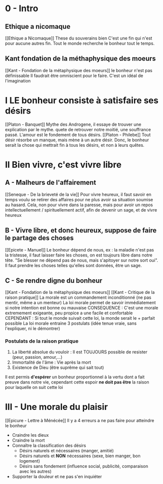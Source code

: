 # 0 - Intro
## Ethique a nicomaque
[[Ethique a Nicomaque]]
These du souverains bien C'est une fin qui n'est pour aucune autres fin. Tout le monde recherche le bonheur tout le temps.
## Kant fondation de la méthaphysique des moeurs
[[Kant - Fondation de la métaphysique des moeurs]]
le bonheur n'est pas définissable Il faudrait être omniscient pour le faire. C'est un idéal de l'imagination
# I LE bonheur consiste à satisfaire ses désirs
[[Platon - Banquet]]
Mythe des Androgene, il essaye de trouver une explication par le mythe. quete de retrouver notre moitié, une souffrance passé. L'amour est le fondement de tous désirs.
[[Platon - Philebe]]
Tout désir résorbe un manque, mais mène à un autre désir. Donc, le bonheur serait la chose qui mettrait fin à tous les désirs, et non à leurs quêtes.




# II Bien vivre, c'est vivre libre
## A - Malheurs de l'affairement
[[Seneque - De la brieveté de la vie]]
Pour vivre heureux, il faut savoir en temps voulu se retirer des affaires pour ne plus avoir sa situation soumise au hasard. Cela, non pour vivre dans la paresse, mais pour avoir un repos intellectuellement / spirituellement actif, afin de devenir un sage, et de vivre heureux
## B - Vivre libre, et donc heureux, suppose de faire le partage des choses
[[Epicete - Manuel]]
Le bonheur dépend de nous, ex : la maladie n'est pas la tristesse, il faut laisser faire les choses, on est toujours libre dans notre tête. "Se blesser ne dépend pas de nous, mais s'apitoyer sur notre sort oui". Il faut prendre les choses telles qu'elles sont données, être un sage.
## C - Se rendre digne du bonheur
[[Kant - Fondation de la métaphysique des moeurs]]
[[Kant - Critique de la raison pratique]]
La morale est un commandement inconditionné (ne pas mentir, même a un menteur)
La loi morale permet de savoir immédiatement si notre intention est bonne ou mauvaise
CONSEQUENCE : C'est une morale extremement exigeante, peu propice a une facile et confortable
CEPENDANT : Si tout le monde suivait cette loi, la monde serait le + parfait possible
La loi morale entraine 3 postulats (idée tenue vraie, sans l'expliquer, ni le démontrer)
### Postulats de la raison pratique
1. La liberté absolue du vouloir : Il est TOUJOURS possible de resister (peur, passion, amour,...)
2. Immortalité de l'âme : Vie après la mort
3. Existence de Dieu (être suprême qui sait tout)

Il est permis **d'espérer** un bonheur proportionnel à la vertu dont a fait preuve dans notre vie, cependant cette espoir **ne doit pas être** la raison pour laquelle on suit cette loi

# III - Une morale du plaisir
[[Epicure - Lettre à Ménécée]]
Il y a 4 erreurs a ne pas faire pour atteindre le bonheur
- Craindre les dieux
- Craindre la mort
- Connaître la classification des désirs
  - Désirs naturels et nécessaires (manger, amitié)
  - Désirs naturels et **NON** nécessaires (sexe, bien manger, bon logement)
  - Désirs sans fondement (influence social, publicité, comparaison avec les autres)
- Supporter la douleur et ne pas s'en inquiéter

